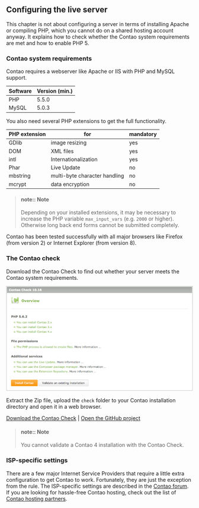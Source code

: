 ## Configuring the live server

This chapter is not about configuring a server in terms of installing Apache or
compiling PHP, which you cannot do on a shared hosting account anyway. It
explains how to check whether the Contao system requirements are met and how to
enable PHP 5.


### Contao system requirements

Contao requires a webserver like Apache or IIS with PHP and MySQL support.

| Software | Version (min.) |
|----------|----------------|
| PHP      | 5.5.0          |
| MySQL    | 5.0.3          |


You also need several PHP extensions to get the full functionality.

| PHP extension | for                           | mandatory |
|---------------|-------------------------------|-----------|
| GDlib         | image resizing                | yes       |
| DOM           | XML files                     | yes       |
| intl          | Internationalization          | yes       |
| Phar          | Live Update                   | no        |
| mbstring      | multi-byte character handling | no        |
| mcrypt        | data encryption               | no        |

> #### note:: Note 
> Depending on your installed extensions, it may be necessary to increase the
> PHP variable `max_input_vars` (e.g. `2000` or higher). Otherwise long back end 
> forms cannot be submitted completely.

Contao has been tested successfully with all major browsers like Firefox
(from version 2) or Internet Explorer (from version 8).


### The Contao check

Download the Contao Check to find out whether your server meets the Contao
system requirements.

![](images/contao-check.jpg)

Extract the Zip file, upload the `check` folder to your Contao installation
directory and open it in a web browser.

[Download the Contao Check][1] | [Open the GitHub project][2]

> #### note:: Note
> You cannot validate a Contao 4 installation with the Contao Check.


### ISP-specific settings

There are a few major Internet Service Providers that require a little extra
configuration to get Contao to work. Fortunately, they are just the exception
from the rule. The ISP-specific settings are described in the [Contao
forum][3]. If you are looking for hassle-free Contao hosting, check out the
list of [Contao hosting partners][4].


[1]: https://github.com/contao/check/zipball/master
[2]: https://github.com/contao/check
[3]: https://community.contao.org/en/
[4]: https://contao.org/en/partners.html?search=services&for=partner_hosting

